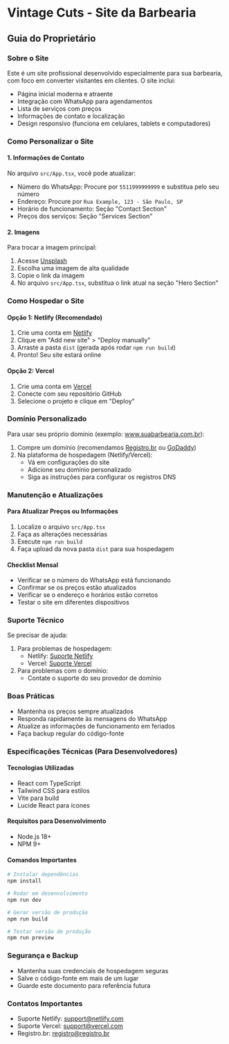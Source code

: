 # Vintage Cuts - Site da Barbearia

## Guia do Proprietário

### Sobre o Site
Este é um site profissional desenvolvido especialmente para sua barbearia, com foco em converter visitantes em clientes. O site inclui:
- Página inicial moderna e atraente
- Integração com WhatsApp para agendamentos
- Lista de serviços com preços
- Informações de contato e localização
- Design responsivo (funciona em celulares, tablets e computadores)

### Como Personalizar o Site

#### 1. Informações de Contato
No arquivo `src/App.tsx`, você pode atualizar:
- Número do WhatsApp: Procure por `5511999999999` e substitua pelo seu número
- Endereço: Procure por `Rua Example, 123 - São Paulo, SP`
- Horário de funcionamento: Seção "Contact Section"
- Preços dos serviços: Seção "Services Section"

#### 2. Imagens
Para trocar a imagem principal:
1. Acesse [Unsplash](https://unsplash.com)
2. Escolha uma imagem de alta qualidade
3. Copie o link da imagem
4. No arquivo `src/App.tsx`, substitua o link atual na seção "Hero Section"

### Como Hospedar o Site

#### Opção 1: Netlify (Recomendado)
1. Crie uma conta em [Netlify](https://www.netlify.com)
2. Clique em "Add new site" > "Deploy manually"
3. Arraste a pasta `dist` (gerada após rodar `npm run build`)
4. Pronto! Seu site estará online

#### Opção 2: Vercel
1. Crie uma conta em [Vercel](https://vercel.com)
2. Conecte com seu repositório GitHub
3. Selecione o projeto e clique em "Deploy"

### Domínio Personalizado

Para usar seu próprio domínio (exemplo: www.suabarbearia.com.br):
1. Compre um domínio (recomendamos [Registro.br](https://registro.br) ou [GoDaddy](https://godaddy.com))
2. Na plataforma de hospedagem (Netlify/Vercel):
   - Vá em configurações do site
   - Adicione seu domínio personalizado
   - Siga as instruções para configurar os registros DNS

### Manutenção e Atualizações

#### Para Atualizar Preços ou Informações
1. Localize o arquivo `src/App.tsx`
2. Faça as alterações necessárias
3. Execute `npm run build`
4. Faça upload da nova pasta `dist` para sua hospedagem

#### Checklist Mensal
- Verificar se o número do WhatsApp está funcionando
- Confirmar se os preços estão atualizados
- Verificar se o endereço e horários estão corretos
- Testar o site em diferentes dispositivos

### Suporte Técnico

Se precisar de ajuda:
1. Para problemas de hospedagem:
   - Netlify: [Suporte Netlify](https://www.netlify.com/support/)
   - Vercel: [Suporte Vercel](https://vercel.com/support)
2. Para problemas com o domínio:
   - Contate o suporte do seu provedor de domínio

### Boas Práticas
- Mantenha os preços sempre atualizados
- Responda rapidamente às mensagens do WhatsApp
- Atualize as informações de funcionamento em feriados
- Faça backup regular do código-fonte

### Especificações Técnicas (Para Desenvolvedores)

#### Tecnologias Utilizadas
- React com TypeScript
- Tailwind CSS para estilos
- Vite para build
- Lucide React para ícones

#### Requisitos para Desenvolvimento
- Node.js 18+
- NPM 9+

#### Comandos Importantes
```bash
# Instalar dependências
npm install

# Rodar em desenvolvimento
npm run dev

# Gerar versão de produção
npm run build

# Testar versão de produção
npm run preview
```

### Segurança e Backup
- Mantenha suas credenciais de hospedagem seguras
- Salve o código-fonte em mais de um lugar
- Guarde este documento para referência futura

### Contatos Importantes
- Suporte Netlify: support@netlify.com
- Suporte Vercel: support@vercel.com
- Registro.br: registro@registro.br